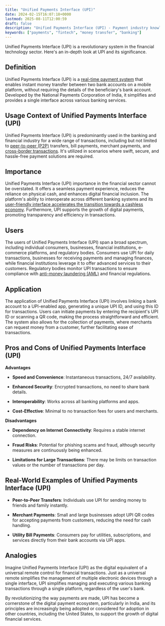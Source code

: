 ```yaml
---
title: "Unified Payments Interface (UPI)"
date: 2024-02-15T16:07:18+0000
lastmod: 2025-08-11T12:00:59
draft: false
description: "Unified Payments Interface (UPI) - Payment industry knowledge and insights"
keywords: ["payments", "fintech", "money transfer", "banking"]
---
```


Unified Payments Interface (UPI) is a revolutionary system in the financial technology sector. Here's an in-depth look at UPI and its significance.

## Definition

Unified Payments Interface (UPI) is a [real-time payment system](https://faisalkhanllc.xyz/resources/payments-wiki/r/real-time-payment-systems/) that enables instant money transfer between two bank accounts on a mobile platform, without requiring the details of the beneficiary's bank account. Developed by the National Payments Corporation of India, it simplifies and provides a single interface across various banking services.

## Usage Context of Unified Payments Interface (UPI)

Unified Payments Interface (UPI) is predominantly used in the banking and financial industry for a wide range of transactions, including but not limited to [peer-to-peer (P2P)](https://faisalkhanllc.xyz/resources/payments-wiki/p/peer-to-peer-p2p/) transfers, bill payments, merchant payments, and [cross-border transactions](https://faisalkhanllc.xyz/resources/payments-wiki/c/cross-border-money-transfer/). It's utilized in scenarios where swift, secure, and hassle-free payment solutions are required.

## Importance

Unified Payments Interface (UPI) importance in the financial sector cannot be overstated. It offers a seamless payment experience, reduces the reliance on physical cash, and enhances digital financial inclusion. The platform's ability to interoperate across different banking systems and its [user-friendly interface accelerates the transition towards a cashless economy](https://faisalkhanllc.xyz/resources/payments-wiki/u/unified-payments-platform/). Furthermore, UPI supports the growth of digital payments, promoting transparency and efficiency in transactions.

## Users

The users of Unified Payments Interface (UPI) span a broad spectrum, including individual consumers, businesses, financial institutions, e-commerce platforms, and regulatory bodies. Consumers use UPI for daily transactions, businesses for receiving payments and managing finances, while financial institutions leverage it to offer advanced services to their customers. Regulatory bodies monitor UPI transactions to ensure compliance with [anti-money laundering (AML)](https://faisalkhanllc.xyz/resources/payments-wiki/a/anti-money-laundering-aml/) and financial regulations.

## Application

The application of Unified Payments Interface (UPI) involves linking a bank account to a UPI-enabled app, generating a unique UPI ID, and using this ID for transactions. Users can initiate payments by entering the recipient's UPI ID or scanning a QR code, making the process straightforward and efficient. The system also allows for the collection of payments, where merchants can request money from a customer, further facilitating ease of transactions.

## Pros and Cons of Unified Payments Interface (UPI)

**Advantages**

- **Speed and Convenience**: Instantaneous transactions, 24/7 availability.

- **Enhanced Security**: Encrypted transactions, no need to share bank details.

- **Interoperability**: Works across all banking platforms and apps.

- **Cost-Effective**: Minimal to no transaction fees for users and merchants.

**Disadvantages**

- **Dependency on Internet Connectivity**: Requires a stable internet connection.

- **Fraud Risks**: Potential for phishing scams and fraud, although security measures are continuously being enhanced.

- **Limitations for Large Transactions**: There may be limits on transaction values or the number of transactions per day.

## Real-World Examples of Unified Payments Interface (UPI)

- **Peer-to-Peer Transfers**: Individuals use UPI for sending money to friends and family instantly.

- **Merchant Payments**: Small and large businesses adopt UPI QR codes for accepting payments from customers, reducing the need for cash handling.

- **Utility Bill Payments**: Consumers pay for utilities, subscriptions, and services directly from their bank accounts via UPI apps.

## Analogies

Imagine Unified Payments Interface (UPI) as the digital equivalent of a universal remote control for financial transactions. Just as a universal remote simplifies the management of multiple electronic devices through a single interface, UPI simplifies managing and executing various banking transactions through a single platform, regardless of the user's bank.

By revolutionizing the way payments are made, UPI has become a cornerstone of the digital payment ecosystem, particularly in India, and its principles are increasingly being adopted or considered for adoption in other countries, including the United States, to support the growth of digital financial services.